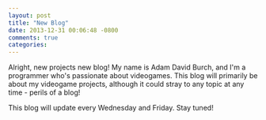 ```yaml
---
layout: post
title: "New Blog"
date: 2013-12-31 00:06:48 -0800
comments: true
categories: 
---
```

Alright, new projects new blog! My name is Adam David Burch, and I'm a programmer who's passionate about videogames. This blog will primarily be about my videogame projects, although it could stray to any topic at any time - perils of a blog!

This blog will update every Wednesday and Friday. Stay tuned!
